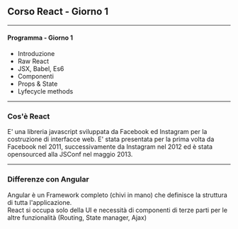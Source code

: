 ## Corso React - Giorno 1

---

#### Programma - Giorno 1

* Introduzione
* Raw React
* JSX, Babel, Es6
* Componenti
* Props & State
* Lyfecycle methods

---

### Cos'è React

E' una libreria javascript sviluppata da Facebook ed Instagram per la costruzione di interfacce web.
E' stata presentata per la prima volta da Facebook nel 2011, successivamente da Instagram nel 2012 ed
è stata opensourced alla JSConf nel maggio 2013.

---

### Differenze con Angular

Angular è un Framework completo (chivi in mano) che definisce la struttura di tutta l'applicazione.
<br>
React si occupa solo della UI e necessità di componenti di terze parti per le altre funzionalità (Routing, State manager, Ajax)
